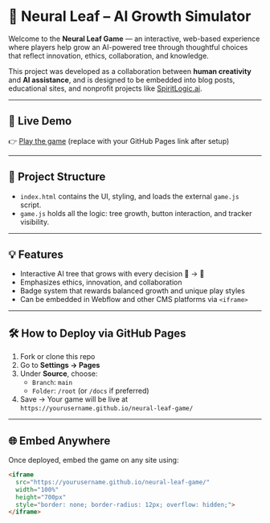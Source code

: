 # 🌿 Neural Leaf – AI Growth Simulator

Welcome to the **Neural Leaf Game** — an interactive, web-based experience where players help grow an AI-powered tree through thoughtful choices that reflect innovation, ethics, collaboration, and knowledge.

This project was developed as a collaboration between **human creativity** and **AI assistance**, and is designed to be embedded into blog posts, educational sites, and nonprofit projects like [SpiritLogic.ai](https://spiritlogic.ai).

---

## 🚀 Live Demo

👉 [Play the game](https://tkaotic.github.io/neural-leaf-game/) (replace with your GitHub Pages link after setup)

---

## 📂 Project Structure


- `index.html` contains the UI, styling, and loads the external `game.js` script.
- `game.js` holds all the logic: tree growth, button interaction, and tracker visibility.

---

## 💡 Features

- Interactive AI tree that grows with every decision 🌱 → 🌳
- Emphasizes ethics, innovation, and collaboration
- Badge system that rewards balanced growth and unique play styles
- Can be embedded in Webflow and other CMS platforms via `<iframe>`

---

## 🛠️ How to Deploy via GitHub Pages

1. Fork or clone this repo
2. Go to **Settings → Pages**
3. Under **Source**, choose:
   - `Branch`: `main`
   - `Folder`: `/root` (or `/docs` if preferred)
4. Save → Your game will be live at  
   `https://yourusername.github.io/neural-leaf-game/`

---

## 🌐 Embed Anywhere

Once deployed, embed the game on any site using:

```html
<iframe 
  src="https://yourusername.github.io/neural-leaf-game/" 
  width="100%" 
  height="700px" 
  style="border: none; border-radius: 12px; overflow: hidden;">
</iframe>
